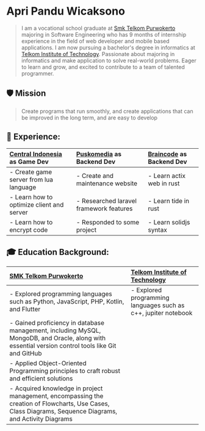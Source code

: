 # Apri Pandu Wicaksono

>I am a vocational school graduate at [Smk Telkom Purwokerto](https://github.com/smktelkompwt) majoring in Software Engineering who has 9 months of internship experience in the field of web developer and mobile based applications. I am now pursuing a bachelor's degree in informatics at [Telkom Institute of Technology](https://ittelkom-pwt.ac.id). Passionate about majoring in informatics and make application to solve real-world problems. Eager to learn and grow, and excited to contribute to a team of talented programmer.

## 🛡 Mission

>Create programs that run smoothly, and create applications that can be improved in the long term, and are easy to develop

## 💼 Experience:

| <a href="https://github.com/Central-Indonesia">Central Indonesia</a> as Game Dev    | <a href="https://github.com/puskomedia">Puskomedia</a> as Backend Dev    | <a href="https://github.com/softegra-sinergi">Braincode</a> as Backend Dev   |
| :---                                                                                | :---                                                                     | :---                                                                         |
| - Create game server from lua language                                              | - Create and maintenance website                                         | - Learn actix web in rust                                                    |
| - Learn how to optimize client and server                                           | - Researched laravel framework features                                  | - Learn tide in rust                                                         |
| - Learn how to encrypt code                                                         | - Responded to some project                                              | - Learn solidjs syntax                                                       |

## 🎓 Education Background:

| <a href="https://smktelkom-pwt.sch.id">SMK Telkom Purwokerto</a>                                                                                          | <a href="https://ittelkom-pwt.ac.id">Telkom Institute of Technology</a>
| :---                                                                                                                                                      | :---
| - Explored programming languages such as Python, JavaScript, PHP, Kotlin, and Flutter                                                                     | - Explored programming languages such as c++, jupiter notebook
| - Gained proficiency in database management, including MySQL, MongoDB, and Oracle, along with essential version control tools like Git and GitHub         |
| - Applied Object-Oriented Programming principles to craft robust and efficient solutions                                                                  |
| - Acquired knowledge in project management, encompassing the creation of Flowcharts, Use Cases, Class Diagrams, Sequence Diagrams, and Activity Diagrams  |
